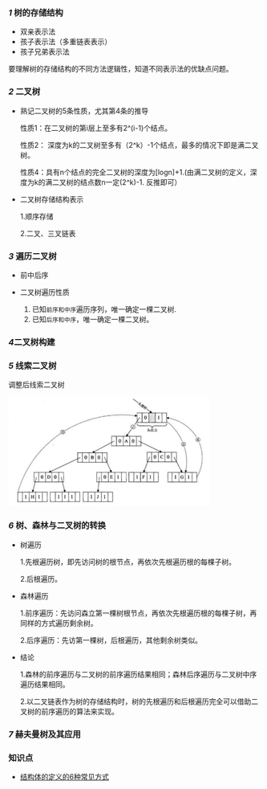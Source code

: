 ### *1*  树的存储结构
* 双亲表示法
* 孩子表示法（多重链表表示）
* 孩子兄弟表示法

要理解树的存储结构的不同方法逻辑性，知道不同表示法的优缺点问题。

### *2* 二叉树
* 熟记二叉树的5条性质，尤其第4条的推导

    性质1：在二叉树的第i层上至多有2^(i-1)个结点。
    
    性质2： 深度为k的二叉树至多有（2^k）-1个结点，最多的情况下即是满二叉树。
    
    性质4：具有n个结点的完全二叉树的深度为[logn]+1.(由满二叉树的定义，深度为k的满二叉树的结点数n一定(2^k)-1. 反推即可）
    
* 二叉树存储结构表示

    1.顺序存储
    
    2.二叉、三叉链表

### *3* 遍历二叉树
 * 前中后序
 * 二叉树遍历性质
    
    1. 已知`前序和中序`遍历序列，唯一确定一棵二叉树.
    2. 已知`后序和中序`，唯一确定一棵二叉树。
### *4*二叉树构建


### *5* 线索二叉树
   
  调整后线索二叉树
  
   <img src="./Images/image.png" width="400px">

### *6* 树、森林与二叉树的转换
   * 树遍历
   
     1.先根遍历树，即先访问树的根节点，再依次先根遍历根的每棵子树。
     
     2.后根遍历。
    
   * 森林遍历
   
     1.前序遍历：先访问森立第一棵树根节点，再依次先根遍历根的每棵子树，再同样的方式遍历剩余树。
       
     2.后序遍历：先访第一棵树，后根遍历，其他剩余树类似。
     
   * 结论
   
     1.森林的前序遍历与二叉树的前序遍历结果相同；森林后序遍历与二叉树中序遍历结果相同。
     
     2.以二叉链表作为树的存储结构时，树的先根遍历和后根遍历完全可以借助二叉树的前序遍历的算法来实现。

### *7* 赫夫曼树及其应用



### 知识点

 * [结构体的定义的6种常见方式](https://blog.csdn.net/ly666888555/article/details/52206973)
